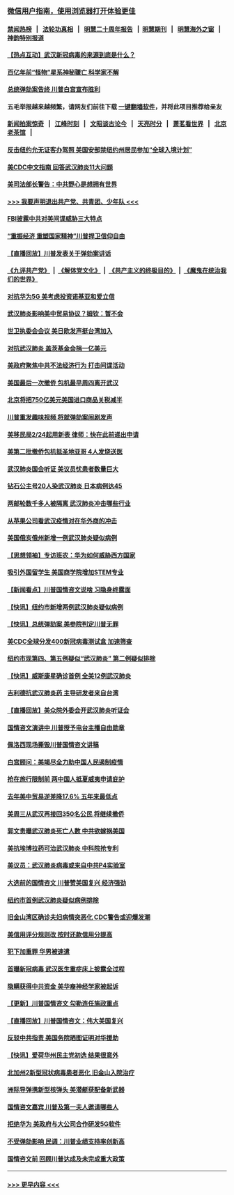 ### [微信用户指南，使用浏览器打开体验更佳](https://github.com/gfw-breaker/banned-news1/blob/master/indexes/wechat-guide.md?t=0)
#### [禁闻热榜](热点新闻.md?t=0)  &nbsp;&nbsp;|&nbsp;&nbsp; [法轮功真相](https://github.com/gfw-breaker/truth/blob/master/README.md?t=0) &nbsp;&nbsp;|&nbsp;&nbsp; [明慧二十周年报告](https://github.com/gfw-breaker/mh-reports/blob/master/README.md?t=0) &nbsp;&nbsp;|&nbsp;&nbsp;[明慧期刊](https://github.com/gfw-breaker/mh-qikan) &nbsp;&nbsp;|&nbsp;&nbsp; [明慧海外之窗](https://github.com/gfw-breaker/mh-news/blob/master/README.md?t=0) &nbsp;&nbsp;|&nbsp;&nbsp; [神韵特别报道](https://github.com/gfw-breaker/mh-news/blob/master/shenyun.md?t=0)
#### [【热点互动】武汉新冠病毒的来源到底是什么？](../pages/nsc412/n11849749.md?t=02070811) 
#### [百亿年前“怪物”星系神秘骤亡 科学家不解](../pages/nsc412/n11849863.md?t=02070811) 
#### [总统弹劾案告终 川普白宫宣布胜利](../pages/nsc412/n11849985.md?t=02070811) 
#### 五毛举报越来越频繁，请网友们前往下载 [一键翻墙软件](https://github.com/gfw-breaker/ssr-accounts)，并将此项目推荐给亲友
#### [新闻拍案惊奇](https://github.com/gfw-breaker/banned-news1/blob/master/pages/link4.md) &nbsp;&nbsp;|&nbsp;&nbsp; [江峰时刻](https://github.com/gfw-breaker/banned-news1/blob/master/pages/link4.md) &nbsp;&nbsp;|&nbsp;&nbsp; [文昭谈古论今](https://github.com/gfw-breaker/banned-news1/blob/master/pages/link4.md) &nbsp;&nbsp;|&nbsp;&nbsp; [天亮时分](https://github.com/gfw-breaker/banned-news1/blob/master/pages/link4.md) &nbsp;&nbsp;|&nbsp;&nbsp; [萧茗看世界](https://github.com/gfw-breaker/banned-news1/blob/master/pages/link4.md) &nbsp;&nbsp;|&nbsp;&nbsp; [北京老茶馆](https://github.com/gfw-breaker/banned-news1/blob/master/pages/link4.md) &nbsp;&nbsp;|&nbsp;&nbsp; 
#### [反击纽约允无证客办驾照  美国安部禁纽约州居民参加“全球入境计划”](../pages/nsc412/n11849828.md?t=02070811) 
#### [美CDC中文指南 回答武汉肺炎11大问题](../pages/nsc412/n11849703.md?t=02070811) 
#### [美司法部长警告：中共野心是想拥有世界](../pages/nsc412/n11849769.md?t=02070811) 
#### [>>> 我要声明退出共产党、共青团、少年队 <<<](https://github.com/begood0513/goodnews/blob/master/quit/letter.md) 
#### [FBI披露中共对美间谍威胁三大特点](../pages/nsc412/n11849700.md?t=02070811) 
#### [“重振经济 重塑国家精神”川普捍卫信仰自由](../pages/nsc412/n11849641.md?t=02070811) 
#### [【直播回放】川普发表关于弹劾案讲话](../pages/nsc412/n11849472.md?t=02070811) 
#### [《九评共产党》](https://github.com/begood0513/9ping.md/blob/master/README.md) &nbsp;|&nbsp; [《解体党文化》](../../../../jtdwh.md/blob/master/README.md)  &nbsp;|&nbsp; [《共产主义的终极目的》](../../../../gczydzjmd.md/blob/master/README.md) &nbsp;|&nbsp; [《魔鬼在统治我们的世界》](../../../../mgztzwmdsj.md/blob/master/README.md) 
#### [对抗华为5G 美考虑投资诺基亚和爱立信](../pages/nsc412/n11849510.md?t=02070811) 
#### [武汉肺炎影响美中贸易协议？姆钦：暂不会](../pages/nsc412/n11849497.md?t=02070811) 
#### [世卫执委会会议 美日欧发声挺台湾加入](../pages/nsc412/n11849433.md?t=02070811) 
#### [对抗武汉肺炎 盖茨基金会捐一亿美元](../pages/nsc412/n11848953.md?t=02070811) 
#### [美政府聚焦中共不法经济行为 打击间谍活动](../pages/nsc412/n11849322.md?t=02070811) 
#### [美国最后一次撤侨 包机最早周四离开武汉](../pages/nsc412/n11849395.md?t=02070811) 
#### [北京将把750亿美元美国进口商品关税减半](../pages/nsc412/n11848896.md?t=02070811) 
#### [川普重发趣味视频 将就弹劾案闹剧发声](../pages/nsc412/n11848715.md?t=02070811) 
#### [美移民局2/24起用新表  律师：快在此前递出申请](../pages/nsc412/n11848220.md?t=02070811) 
#### [美第二批撤侨包机抵圣地亚哥 4人发烧送医](../pages/nsc412/n11847923.md?t=02070811) 
#### [武汉肺炎国会听证 美议员忧患者数量巨大](../pages/nsc412/n11844851.md?t=02070811) 
#### [钻石公主号20人染武汉肺炎 日本病例达45](../pages/nsc412/n11847823.md?t=02070811) 
#### [两邮轮数千多人被隔离 武汉肺炎冲击哪些行业](../pages/nsc412/n11847456.md?t=02070811) 
#### [从苹果公司看武汉疫情对在华外商的冲击](../pages/nsc412/n11847586.md?t=02070811) 
#### [美国俄亥俄州新增一例武汉肺炎疑似病例](../pages/nsc412/n11847714.md?t=02070811) 
#### [【思想领袖】专访班农：华为如何威胁西方国家](../pages/nsc412/n11847306.md?t=02070811) 
#### [吸引外国留学生 美国商学院增加STEM专业](../pages/nsc412/n11847417.md?t=02070811) 
#### [【新闻看点】川普国情咨文说啥 习隐身终露面](../pages/nsc412/n11847016.md?t=02070811) 
#### [【快讯】纽约市新增两例武汉肺炎疑似病例](../pages/nsc412/n11847250.md?t=02070811) 
#### [【快讯】总统弹劾案 美参院判定川普无罪](../pages/nsc412/n11847316.md?t=02070811) 
#### [美CDC全球分发400新冠病毒测试盒 加速筛查](../pages/nsc412/n11847260.md?t=02070811) 
#### [纽约市现第四、第五例疑似“武汉肺炎”   第二例疑似排除](../pages/nsc412/n11847332.md?t=02070811) 
#### [【快讯】威斯康星确诊首例 全美12例武汉肺炎](../pages/nsc412/n11847162.md?t=02070811) 
#### [吉利德抗武汉肺炎药 主导研发者来自台湾](../pages/nsc412/n11847064.md?t=02070811) 
#### [【直播回放】美众院外委会开武汉肺炎听证会](../pages/nsc412/n11846727.md?t=02070811) 
#### [国情咨文演讲中 川普授予电台主播自由勋章](../pages/nsc412/n11846815.md?t=02070811) 
#### [佩洛西现场撕毁川普国情咨文讲稿](../pages/nsc412/n11846724.md?t=02070811) 
#### [白宫顾问：美竭尽全力助中国人民遏制疫情](../pages/nsc412/n11846756.md?t=02070811) 
#### [抢在旅行限制前 两中国人抵夏威夷申请庇护](../pages/nsc412/n11846866.md?t=02070811) 
#### [去年美中贸易逆差降17.6% 五年来最低点](../pages/nsc412/n11846755.md?t=02070811) 
#### [美周三从武汉再接回350名公民 将继续撤侨](../pages/nsc412/n11846705.md?t=02070811) 
#### [郭文贵曝武汉肺炎死亡人数 中共欲嫁祸美国](../pages/nsc412/n11846240.md?t=02070811) 
#### [美抗埃博拉药可治武汉肺炎 中科院抢专利](../pages/nsc412/n11846409.md?t=02070811) 
#### [美议员：武汉肺炎病毒或来自中共P4实验室](../pages/nsc412/n11846043.md?t=02070811) 
#### [大选前的国情咨文 川普赞美国复兴 经济强劲](../pages/nsc412/n11845526.md?t=02070811) 
#### [纽约市首例武汉肺炎疑似病例排除](../pages/nsc412/n11844989.md?t=02070811) 
#### [旧金山湾区确诊夫妇病情突恶化 CDC警告或迎爆发潮](../pages/nsc412/n11845730.md?t=02070811) 
#### [美信用评分规则改  按时还款信用分提高](../pages/nsc412/n11845488.md?t=02070811) 
#### [犯下加重罪 华男被速遣](../pages/nsc412/n11845476.md?t=02070811) 
#### [首曝新冠病毒 武汉医生重症床上披露全过程](../pages/nsc412/n11845150.md?t=02070811) 
#### [隐瞒获得中共资金 美华裔神经学家被起诉](../pages/nsc412/n11844879.md?t=02070811) 
#### [【更新】川普国情咨文 勾勒连任施政重点](../pages/nsc412/n11845223.md?t=02070811) 
#### [【直播回放】川普国情咨文：伟大美国复兴](../pages/nsc412/n11842079.md?t=02070811) 
#### [反驳中共指责 美国务院晒图证明对华援助](../pages/nsc412/n11844859.md?t=02070811) 
#### [【快讯】爱荷华州民主党初选 结果很意外](../pages/nsc412/n11844878.md?t=02070811) 
#### [北加州2新型冠状病毒患者恶化 旧金山入院治疗](../pages/nsc412/n11844842.md?t=02070811) 
#### [洲际导弹携新型核弹头 美潜艇获配备新武器](../pages/nsc412/n11844680.md?t=02070811) 
#### [国情咨文嘉宾 川普及第一夫人邀请哪些人](../pages/nsc412/n11844712.md?t=02070811) 
#### [拒绝华为 美政府与大公司合作研发5G软件](../pages/nsc412/n11844625.md?t=02070811) 
#### [不受弹劾影响 民调：川普业绩支持率创新高](../pages/nsc412/n11844622.md?t=02070811) 
#### [国情咨文前 回顾川普达成及未完成重大政策](../pages/nsc412/n11844581.md?t=02070811) 

----
#### [ >>> 更早内容 <<< ](../indexes/nsc412-earlier.md)
